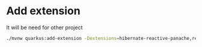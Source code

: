 # Add extension
It will be need for other project
```bash
./mvnw quarkus:add-extension -Dextensions=hibernate-reactive-panache,reactive-pg-client,io.quarkus-elytron-security-common,io.quarkus:quarkus-elytron-security-common,io.quarkus:quarkus-flyway
```
